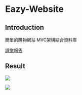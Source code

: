 # Eazy-Website
Introduction
--

簡單的購物網站 MVC架構結合資料庫

[課堂報告](https://github.com/silence0925/Text-Mining/blob/master/10427221-%E6%9C%9F%E6%9C%AB%E5%B0%88%E9%A1%8C10427221.pptx)


Result
--

![](https://github.com/silence0925/Text-Mining/blob/master/img/1.png)

![](https://github.com/silence0925/Text-Mining/blob/master/img/2.png)